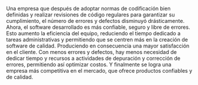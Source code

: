 Una empresa que después de adoptar normas de codificación bien definidas y realizar revisiones de código regulares para garantizar su cumplimiento, el número de errores y defectos disminuyó drásticamente. Ahora, el software desarrollado es más confiable, seguro y libre de errores. Esto aumento la eficiencia del equipo, reduciendo el tiempo dedicado a tareas administrativas y permitiendo que se centren más en la creación de software de calidad. Produciendo en consecuencia una mayor satisfacción en el cliente. Con menos errores y defectos, hay menos necesidad de dedicar tiempo y recursos a actividades de depuración y corrección de errores, permitiendo así optimizar costos. Y finalmente se logra una empresa más competitiva en el mercado, que ofrece productos confiables y de calidad.